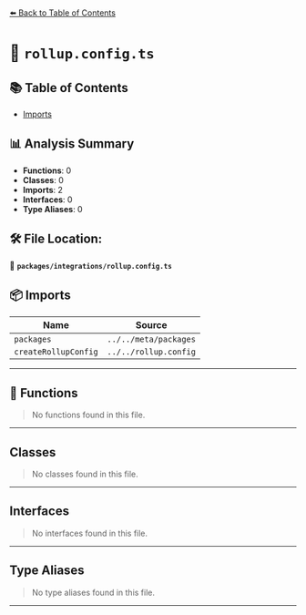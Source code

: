 [⬅️ Back to Table of Contents](../../index.md)

# 📄 `rollup.config.ts`

## 📚 Table of Contents

- [Imports](#imports)

## 📊 Analysis Summary

- **Functions**: 0
- **Classes**: 0
- **Imports**: 2
- **Interfaces**: 0
- **Type Aliases**: 0

## 🛠️ File Location:
📂 **`packages/integrations/rollup.config.ts`**

## 📦 Imports

| Name | Source |
|------|--------|
| `packages` | `../../meta/packages` |
| `createRollupConfig` | `../../rollup.config` |


---

## 🔧 Functions

> No functions found in this file.


---

## Classes

> No classes found in this file.


---

## Interfaces

> No interfaces found in this file.


---

## Type Aliases

> No type aliases found in this file.


---